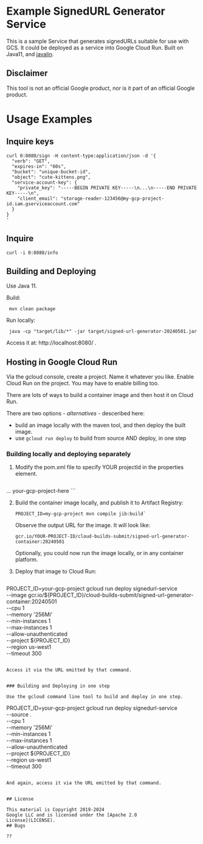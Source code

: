 # Example SignedURL Generator Service

This is a sample Service that generates signedURLs suitable for use with GCS.  It
could be deployed as a service into Google Cloud Run.
Built on Java11, and [javalin](https://javalin.io).


## Disclaimer

This tool is not an official Google product, nor is it part of an official Google product.

# Usage Examples

## Inquire keys

```
curl 0:8080/sign -H content-type:application/json -d '{
  "verb": "GET",
  "expires-in": "60s",
  "bucket": "unique-bucket-id",
  "object": "cute-kittens.png",
  "service-account-key": {
    "private_key": "-----BEGIN PRIVATE KEY-----\n...\n-----END PRIVATE KEY-----\n",
    "client_email": "storage-reader-123456@my-gcp-project-id.iam.gserviceaccount.com"
  }
}
'
```

## Inquire

```
curl -i 0:8080/info
```


## Building and Deploying

Use Java 11.

Build:
```
 mvn clean package
```

Run locally:
```
 java -cp "target/lib/*" -jar target/signed-url-generator-20240501.jar
```

Access it at: http://localhost:8080/ .


## Hosting in Google Cloud Run

Via the gcloud console, create a project. Name it whatever you like. Enable
Cloud Run on the project. You may have to enable billing too.

There are lots of ways  to build a container image and then host it on Cloud Run.

There are two options - _alternatives_ - desceribed here:

- build an image locally with the maven tool, and then deploy the built image.
- use `gcloud run deploy` to build from source AND deploy, in one step


### Building locally and deploying separately

1. Modify the pom.xml file to specify YOUR projectId in the properties element.
   ```
  <properties>
    ...
    <gcp-project-name>your-gcp-project-here</gcp-project-name> <!-- HERE -->
  </properties>
  ```

2. Build the container image locally, and publish it to Artifact Registry:
   ```
   PROJECT_ID=my-gcp-project mvn compile jib:build`
   ```

   Observe the output URL for the image.  It will look like:
   ```
   gcr.io/YOUR-PROJECT-ID/cloud-builds-submit/signed-url-generator-container:20240501
   ```

   Optionally, you could now run the image locally, or in any container platform.

3. Deploy that image to Cloud Run:
   ```
  PROJECT_ID=your-gcp-project
  gcloud run deploy signedurl-service \
    --image gcr.io/${PROJECT_ID}/cloud-builds-submit/signed-url-generator-container:20240501 \
    --cpu 1 \
    --memory '256Mi' \
    --min-instances 1 \
    --max-instances 1 \
    --allow-unauthenticated \
    --project ${PROJECT_ID}\
    --region us-west1 \
    --timeout 300
   ```

Access it via the URL emitted by that command.


### Building and Deploying in one step

Use the gcloud command line tool to build and deploy in one step.
```
  PROJECT_ID=your-gcp-project
  gcloud run deploy signedurl-service \
    --source . \
    --cpu 1 \
    --memory '256Mi' \
    --min-instances 1 \
    --max-instances 1 \
    --allow-unauthenticated \
    --project ${PROJECT_ID}\
    --region us-west1 \
    --timeout 300
```

And again, access it via the URL emitted by that command.


## License

This material is Copyright 2019-2024
Google LLC and is licensed under the [Apache 2.0
License](LICENSE).
## Bugs

??
